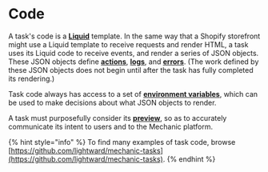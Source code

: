 # Code

A task's code is a [**Liquid**](../../../platform/liquid/) template. In the same way that a Shopify storefront might use a Liquid template to receive requests and render HTML, a task uses its Liquid code to receive events, and render a series of JSON objects. These JSON objects define [**actions**](action-objects.md), [**logs**](logging.md), and [**errors**](error-objects.md). \(The work defined by these JSON objects does not begin until after the task has fully completed its rendering.\)

Task code always has access to a set of [**environment variables**](environment-variables.md), which can be used to make decisions about what JSON objects to render.

A task must purposefully consider its [**preview**](../previews/), so as to accurately communicate its intent to users and to the Mechanic platform.

{% hint style="info" %}
To find many examples of task code, browse [https://github.com/lightward/mechanic-tasks](https://github.com/lightward/mechanic-tasks).
{% endhint %}

